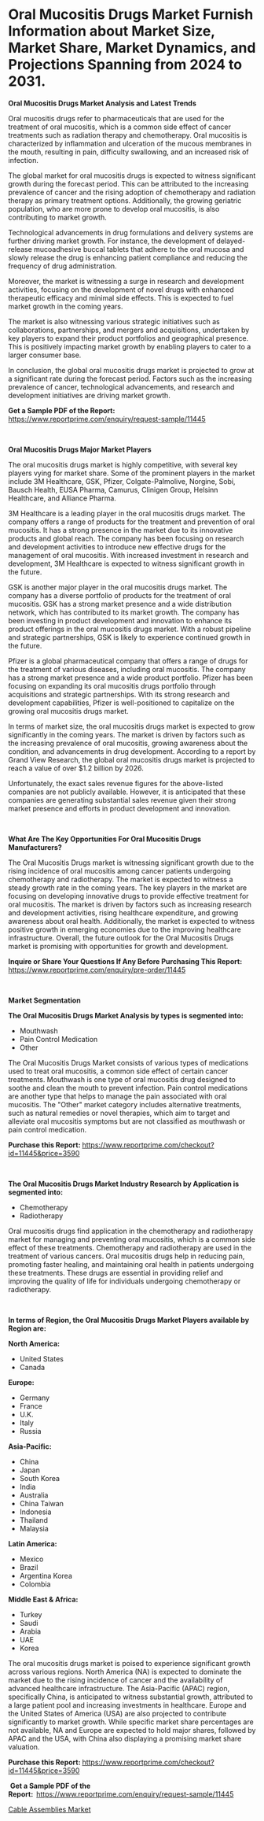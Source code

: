 <p><h1>Oral Mucositis Drugs Market Furnish Information about Market Size, Market Share, Market Dynamics, and Projections Spanning from 2024 to 2031.</h1></p><p><strong>Oral Mucositis Drugs Market Analysis and Latest Trends</strong></p>
<p><p>Oral mucositis drugs refer to pharmaceuticals that are used for the treatment of oral mucositis, which is a common side effect of cancer treatments such as radiation therapy and chemotherapy. Oral mucositis is characterized by inflammation and ulceration of the mucous membranes in the mouth, resulting in pain, difficulty swallowing, and an increased risk of infection.</p><p>The global market for oral mucositis drugs is expected to witness significant growth during the forecast period. This can be attributed to the increasing prevalence of cancer and the rising adoption of chemotherapy and radiation therapy as primary treatment options. Additionally, the growing geriatric population, who are more prone to develop oral mucositis, is also contributing to market growth.</p><p>Technological advancements in drug formulations and delivery systems are further driving market growth. For instance, the development of delayed-release mucoadhesive buccal tablets that adhere to the oral mucosa and slowly release the drug is enhancing patient compliance and reducing the frequency of drug administration.</p><p>Moreover, the market is witnessing a surge in research and development activities, focusing on the development of novel drugs with enhanced therapeutic efficacy and minimal side effects. This is expected to fuel market growth in the coming years.</p><p>The market is also witnessing various strategic initiatives such as collaborations, partnerships, and mergers and acquisitions, undertaken by key players to expand their product portfolios and geographical presence. This is positively impacting market growth by enabling players to cater to a larger consumer base.</p><p>In conclusion, the global oral mucositis drugs market is projected to grow at a significant rate during the forecast period. Factors such as the increasing prevalence of cancer, technological advancements, and research and development initiatives are driving market growth.</p></p>
<p><strong>Get a Sample PDF of the Report:&nbsp;</strong> <a href="https://www.reportprime.com/enquiry/request-sample/11445">https://www.reportprime.com/enquiry/request-sample/11445</a></p>
<p>&nbsp;</p>
<p><strong>Oral Mucositis Drugs Major Market Players</strong></p>
<p><p>The oral mucositis drugs market is highly competitive, with several key players vying for market share. Some of the prominent players in the market include 3M Healthcare, GSK, Pfizer, Colgate-Palmolive, Norgine, Sobi, Bausch Health, EUSA Pharma, Camurus, Clinigen Group, Helsinn Healthcare, and Alliance Pharma.</p><p>3M Healthcare is a leading player in the oral mucositis drugs market. The company offers a range of products for the treatment and prevention of oral mucositis. It has a strong presence in the market due to its innovative products and global reach. The company has been focusing on research and development activities to introduce new effective drugs for the management of oral mucositis. With increased investment in research and development, 3M Healthcare is expected to witness significant growth in the future.</p><p>GSK is another major player in the oral mucositis drugs market. The company has a diverse portfolio of products for the treatment of oral mucositis. GSK has a strong market presence and a wide distribution network, which has contributed to its market growth. The company has been investing in product development and innovation to enhance its product offerings in the oral mucositis drugs market. With a robust pipeline and strategic partnerships, GSK is likely to experience continued growth in the future.</p><p>Pfizer is a global pharmaceutical company that offers a range of drugs for the treatment of various diseases, including oral mucositis. The company has a strong market presence and a wide product portfolio. Pfizer has been focusing on expanding its oral mucositis drugs portfolio through acquisitions and strategic partnerships. With its strong research and development capabilities, Pfizer is well-positioned to capitalize on the growing oral mucositis drugs market.</p><p>In terms of market size, the oral mucositis drugs market is expected to grow significantly in the coming years. The market is driven by factors such as the increasing prevalence of oral mucositis, growing awareness about the condition, and advancements in drug development. According to a report by Grand View Research, the global oral mucositis drugs market is projected to reach a value of over $1.2 billion by 2026.</p><p>Unfortunately, the exact sales revenue figures for the above-listed companies are not publicly available. However, it is anticipated that these companies are generating substantial sales revenue given their strong market presence and efforts in product development and innovation.</p></p>
<p>&nbsp;</p>
<p><strong>What Are The Key Opportunities For Oral Mucositis Drugs Manufacturers?</strong></p>
<p><p>The Oral Mucositis Drugs market is witnessing significant growth due to the rising incidence of oral mucositis among cancer patients undergoing chemotherapy and radiotherapy. The market is expected to witness a steady growth rate in the coming years. The key players in the market are focusing on developing innovative drugs to provide effective treatment for oral mucositis. The market is driven by factors such as increasing research and development activities, rising healthcare expenditure, and growing awareness about oral health. Additionally, the market is expected to witness positive growth in emerging economies due to the improving healthcare infrastructure. Overall, the future outlook for the Oral Mucositis Drugs market is promising with opportunities for growth and development.</p></p>
<p><strong>Inquire or Share Your Questions If Any Before Purchasing This Report:</strong> <a href="https://www.reportprime.com/enquiry/pre-order/11445">https://www.reportprime.com/enquiry/pre-order/11445</a></p>
<p>&nbsp;</p>
<p><strong>Market Segmentation</strong></p>
<p><strong>The Oral Mucositis Drugs Market Analysis by types is segmented into:</strong></p>
<p><ul><li>Mouthwash</li><li>Pain Control Medication</li><li>Other</li></ul></p>
<p><p>The Oral Mucositis Drugs Market consists of various types of medications used to treat oral mucositis, a common side effect of certain cancer treatments. Mouthwash is one type of oral mucositis drug designed to soothe and clean the mouth to prevent infection. Pain control medications are another type that helps to manage the pain associated with oral mucositis. The "Other" market category includes alternative treatments, such as natural remedies or novel therapies, which aim to target and alleviate oral mucositis symptoms but are not classified as mouthwash or pain control medication.</p></p>
<p><strong>Purchase this Report:&nbsp;</strong><a href="https://www.reportprime.com/checkout?id=11445&price=3590">https://www.reportprime.com/checkout?id=11445&price=3590</a></p>
<p>&nbsp;</p>
<p><strong>The Oral Mucositis Drugs Market Industry Research by Application is segmented into:</strong></p>
<p><ul><li>Chemotherapy</li><li>Radiotherapy</li></ul></p>
<p><p>Oral mucositis drugs find application in the chemotherapy and radiotherapy market for managing and preventing oral mucositis, which is a common side effect of these treatments. Chemotherapy and radiotherapy are used in the treatment of various cancers. Oral mucositis drugs help in reducing pain, promoting faster healing, and maintaining oral health in patients undergoing these treatments. These drugs are essential in providing relief and improving the quality of life for individuals undergoing chemotherapy or radiotherapy.</p></p>
<p>&nbsp;</p>
<p><strong>In terms of Region, the Oral Mucositis Drugs Market Players available by Region are:</strong></p>
<p>
    <p> <strong> North America: </strong>
        <ul>
            <li>United States</li>
            <li>Canada</li>
        </ul>
        </p> 
    <p> <strong> Europe: </strong>
        <ul>
            <li>Germany</li>
            <li>France</li>
            <li>U.K.</li>
            <li>Italy</li>
            <li>Russia</li>
        </ul>
        </p> 
    <p> <strong> Asia-Pacific: </strong>
        <ul>
            <li>China</li>
            <li>Japan</li>
            <li>South Korea</li>
            <li>India</li>
            <li>Australia</li>
            <li>China Taiwan</li>
            <li>Indonesia</li>
            <li>Thailand</li>
            <li>Malaysia</li>
        </ul>
        </p> 
    <p> <strong> Latin America: </strong>
        <ul>
            <li>Mexico</li>
            <li>Brazil</li>
            <li>Argentina Korea</li>
            <li>Colombia</li>
        </ul>
        </p> 
    <p> <strong> Middle East & Africa: </strong>
        <ul>
            <li>Turkey</li>
            <li>Saudi</li>
            <li>Arabia</li>
            <li>UAE</li>
            <li>Korea</li>
        </ul>
    </p>
    </p>
<p><p>The oral mucositis drugs market is poised to experience significant growth across various regions. North America (NA) is expected to dominate the market due to the rising incidence of cancer and the availability of advanced healthcare infrastructure. The Asia-Pacific (APAC) region, specifically China, is anticipated to witness substantial growth, attributed to a large patient pool and increasing investments in healthcare. Europe and the United States of America (USA) are also projected to contribute significantly to market growth. While specific market share percentages are not available, NA and Europe are expected to hold major shares, followed by APAC and the USA, with China also displaying a promising market share valuation.</p></p>
<p><strong>Purchase this Report: </strong><a href="https://www.reportprime.com/checkout?id=11445&price=3590">https://www.reportprime.com/checkout?id=11445&price=3590</a></p>
<p>&nbsp;<strong>Get a Sample PDF of the Report:&nbsp;&nbsp;</strong><a href="https://www.reportprime.com/enquiry/request-sample/11445">https://www.reportprime.com/enquiry/request-sample/11445</a></p>
<p><strong></strong></p>
<p><p><a href="https://www.linkedin.com/pulse/insights-cable-assemblies-market-size-analysing-share-trends-tiy5e?trackingId=EUXXXklBRxKQ0Qs5eIGnAA%3D%3D">Cable Assemblies Market</a></p></p>